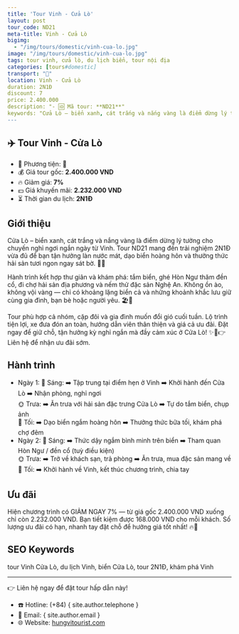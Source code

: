 ```yaml
---
title: 'Tour Vinh - Cửa Lò'
layout: post
tour_code: ND21
meta-title: Vinh - Cửa Lò
bigimg:
  - "/img/tours/domestic/vinh-cua-lo.jpg"
image: "/img/tours/domestic/vinh-cua-lo.jpg"
tags: tour vinh, cửa lò, du lịch biển, tour nội địa
categories: [tours#domestic]
transport: "🚌"
location: Vinh - Cửa Lò
duration: 2N1Đ
discount: 7
price: 2.400.000
description: "- 🆔 Mã tour: **ND21**"
keywords: "Cửa Lò – biển xanh, cát trắng và nắng vàng là điểm dừng lý tưởng cho chuyến nghỉ ngơi ngắn ngày từ Vinh. Tour ND21 mang đến trải nghiệm 2N1Đ vừa đủ để bạn tận hưởng làn nước mát, dạo biển hoàng hôn và thưởng thức hải sản tươi ngon ngay sát bờ. 🌊🍤"
---
```


## ✈️ Tour Vinh - Cửa Lò

- 🚗 Phương tiện: **🚌**
- 💰 Giá tour gốc: **2.400.000 VND**
- 🔥 Giảm giá: **7%**
- 💵 Giá khuyến mãi: **2.232.000 VND**
- ⏳ Thời gian du lịch: **2N1Đ**

## Giới thiệu
Cửa Lò – biển xanh, cát trắng và nắng vàng là điểm dừng lý tưởng cho chuyến nghỉ ngơi ngắn ngày từ Vinh. Tour ND21 mang đến trải nghiệm 2N1Đ vừa đủ để bạn tận hưởng làn nước mát, dạo biển hoàng hôn và thưởng thức hải sản tươi ngon ngay sát bờ. 🌊🍤

Hành trình kết hợp thư giãn và khám phá: tắm biển, ghé Hòn Ngư thăm đền cổ, đi chợ hải sản địa phương và nếm thử đặc sản Nghệ An. Không ồn ào, không vội vàng — chỉ có khoảng lặng biển cả và những khoảnh khắc lưu giữ cùng gia đình, bạn bè hoặc người yêu. 🏖️📸

Tour phù hợp cả nhóm, cặp đôi và gia đình muốn đổi gió cuối tuần. Lộ trình tiện lợi, xe đưa đón an toàn, hướng dẫn viên thân thiện và giá cả ưu đãi. Đặt ngay để giữ chỗ, tận hưởng kỳ nghỉ ngắn mà đầy cảm xúc ở Cửa Lò! ✨🚌👉 Liên hệ để nhận ưu đãi sớm.

## Hành trình
- Ngày 1:
  🌅 Sáng: ➡️ Tập trung tại điểm hẹn ở Vinh ➡️ Khởi hành đến Cửa Lò ➡️ Nhận phòng, nghỉ ngơi  
  🌞 Trưa: ➡️ Ăn trưa với hải sản đặc trưng Cửa Lò ➡️ Tự do tắm biển, chụp ảnh  
  🌙 Tối: ➡️ Dạo biển ngắm hoàng hôn ➡️ Thưởng thức bữa tối, khám phá chợ đêm
- Ngày 2:
  🌅 Sáng: ➡️ Thức dậy ngắm bình minh trên biển ➡️ Tham quan Hòn Ngư / đền cổ (tuỳ điều kiện)  
  🌞 Trưa: ➡️ Trở về khách sạn, trả phòng ➡️ Ăn trưa, mua đặc sản mang về  
  🌙 Tối: ➡️ Khởi hành về Vinh, kết thúc chương trình, chia tay

## Ưu đãi
Hiện chương trình có GIẢM NGAY 7% — từ giá gốc 2.400.000 VND xuống chỉ còn 2.232.000 VND. Bạn tiết kiệm được 168.000 VND cho mỗi khách. Số lượng ưu đãi có hạn, nhanh tay đặt chỗ để hưởng giá tốt nhất! 🔥💸

## SEO Keywords
tour Vinh Cửa Lò, du lịch Vinh, biển Cửa Lò, tour 2N1Đ, khám phá Vinh

---

👉 Liên hệ ngay để đặt tour hấp dẫn này!

- ☎️ Hotline: (+84) { site.author.telephone }
- 📧 Email: { site.author.email }
- 🌐 Website: [hungvitourist.com](https://hungvitourist.com)

